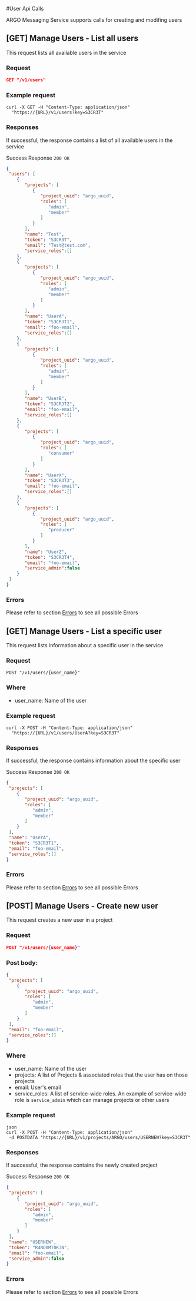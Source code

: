 #User Api Calls

ARGO Messaging Service supports calls for creating and modifing users

## [GET] Manage Users - List all users
This request lists all available users in the service

### Request
```json
GET "/v1/users"
```

### Example request
```
curl -X GET -H "Content-Type: application/json"
  "https://{URL}/v1/users?key=S3CR3T"
```

### Responses  
If successful, the response contains a list of all available users in the service

Success Response
`200 OK`

```json
{
 "users": [
    {
       "projects": [
          {
             "project_uuid": "argo_uuid",
             "roles": [
                "admin",
                "member"
             ]
          }
       ],
       "name": "Test",
       "token": "S3CR3T",
       "email": "Test@test.com",
       "service_roles":[]
    },
    {
       "projects": [
          {
             "project_uuid": "argo_uuid",
             "roles": [
                "admin",
                "member"
             ]
          }
       ],
       "name": "UserA",
       "token": "S3CR3T1",
       "email": "foo-email",
       "service_roles":[]
    },
    {
       "projects": [
          {
             "project_uuid": "argo_uuid",
             "roles": [
                "admin",
                "member"
             ]
          }
       ],
       "name": "UserB",
       "token": "S3CR3T2",
       "email": "foo-email",
       "service_roles":[]
    },
    {
       "projects": [
          {
             "project_uuid": "argo_uuid",
             "roles": [
                "consumer"
             ]
          }
       ],
       "name": "UserX",
       "token": "S3CR3T3",
       "email": "foo-email",
       "service_roles":[]
    },
    {
       "projects": [
          {
             "project_uuid": "argo_uuid",
             "roles": [
                "producer"
             ]
          }
       ],
       "name": "UserZ",
       "token": "S3CR3T4",
       "email": "foo-email",
       "service_admin":false
    }
 ]
}
```

### Errors
Please refer to section [Errors](api_errors.md) to see all possible Errors


## [GET] Manage Users - List a specific user
This request lists information about a specific user in the service

### Request
```
POST "/v1/users/{user_name}"
```

### Where
- user_name: Name of the user

### Example request
```
curl -X POST -H "Content-Type: application/json"
  "https://{URL}/v1/users/UserA?key=S3CR3T"
```

### Responses  
If successful, the response contains information about the specific user

Success Response
`200 OK`

```json
{
 "projects": [
    {
       "project_uuid": "argo_uuid",
       "roles": [
          "admin",
          "member"
       ]
    }
 ],
 "name": "UserA",
 "token": "S3CR3T1",
 "email": "foo-email",
 "service_roles":[]
}
```

### Errors
Please refer to section [Errors](api_errors.md) to see all possible Errors


## [POST] Manage Users - Create new user
This request creates a new user in a project

### Request
```json
POST "/v1/users/{user_name}"
```

### Post body:
```json
{
 "projects": [
    {
       "project_uuid": "argo_uuid",
       "roles": [
          "admin",
          "member"
       ]
    }
 ],
 "email": "foo-email",
 "service_roles":[]
}
```

### Where
- user_name: Name of the user
- projects: A list of Projects & associated roles that the user has on those projects
- email: User's email
- service_roles: A list of service-wide roles. An example of service-wide role is `service_admin` which can manage projects or other users

### Example request
```
json
curl -X POST -H "Content-Type: application/json"
 -d POSTDATA "https://{URL}/v1/projects/ARGO/users/USERNEW?key=S3CR3T"
```

### Responses  
If successful, the response contains the newly created project

Success Response
`200 OK`
```json
{
 "projects": [
    {
       "project_uuid": "argo_uuid",
       "roles": [
          "admin",
          "member"
       ]
    }
 ],
 "name": "USERNEW",
 "token": "R4ND0MT0K3N",
 "email": "foo-email",
 "service_admin":false
}
```

### Errors
Please refer to section [Errors](api_errors.md) to see all possible Errors
